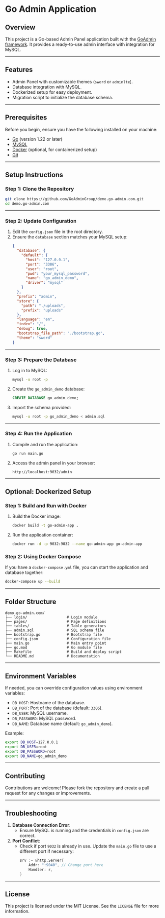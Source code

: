 # **Go Admin Application**

## **Overview**

This project is a Go-based Admin Panel application built with the [GoAdmin framework](https://github.com/GoAdminGroup/go-admin). It provides a ready-to-use admin interface with integration for MySQL.

---

## **Features**

- Admin Panel with customizable themes (`sword` or `adminlte`).
- Database integration with MySQL.
- Dockerized setup for easy deployment.
- Migration script to initialize the database schema.

---

## **Prerequisites**

Before you begin, ensure you have the following installed on your machine:

- [Go](https://golang.org/doc/install) (version 1.22 or later)
- [MySQL](https://dev.mysql.com/downloads/mysql/)
- [Docker](https://www.docker.com/products/docker-desktop) (optional, for containerized setup)
- [Git](https://git-scm.com/)

---

## **Setup Instructions**

### **Step 1: Clone the Repository**

```bash
git clone https://github.com/GoAdminGroup/demo.go-admin.com.git
cd demo.go-admin.com
```

---

### **Step 2: Update Configuration**

1. Edit the `config.json` file in the root directory.
2. Ensure the `database` section matches your MySQL setup:
   ```json
   {
     "database": {
       "default": {
         "host": "127.0.0.1",
         "port": "3306",
         "user": "root",
         "pwd": "your_mysql_password",
         "name": "go_admin_demo",
         "driver": "mysql"
       }
     },
     "prefix": "admin",
     "store": {
       "path": "./uploads",
       "prefix": "uploads"
     },
     "language": "en",
     "index": "/",
     "debug": true,
     "bootstrap_file_path": "./bootstrap.go",
     "theme": "sword"
   }
   ```

---

### **Step 3: Prepare the Database**

1. Log in to MySQL:
   ```bash
   mysql -u root -p
   ```
2. Create the `go_admin_demo` database:
   ```sql
   CREATE DATABASE go_admin_demo;
   ```
3. Import the schema provided:
   ```bash
   mysql -u root -p go_admin_demo < admin.sql
   ```

---

### **Step 4: Run the Application**

1. Compile and run the application:
   ```bash
   go run main.go
   ```
2. Access the admin panel in your browser:
   ```
   http://localhost:9032/admin
   ```

---

## **Optional: Dockerized Setup**

### **Step 1: Build and Run with Docker**

1. Build the Docker image:
   ```bash
   docker build -t go-admin-app .
   ```
2. Run the application container:
   ```bash
   docker run -d -p 9032:9032 --name go-admin-app go-admin-app
   ```

### **Step 2: Using Docker Compose**

If you have a `docker-compose.yml` file, you can start the application and database together:

```bash
docker-compose up --build
```

---

## **Folder Structure**

```
demo.go-admin.com/
├── login/                  # Login module
├── pages/                  # Page definitions
├── tables/                 # Table generators
├── admin.sql               # SQL schema file
├── bootstrap.go            # Bootstrap file
├── config.json             # Configuration file
├── main.go                 # Main entry point
├── go.mod                  # Go module file
├── Makefile                # Build and deploy script
└── README.md               # Documentation
```

---

## **Environment Variables**

If needed, you can override configuration values using environment variables:

- `DB_HOST`: Hostname of the database.
- `DB_PORT`: Port of the database (default: `3306`).
- `DB_USER`: MySQL username.
- `DB_PASSWORD`: MySQL password.
- `DB_NAME`: Database name (default: `go_admin_demo`).

Example:

```bash
export DB_HOST=127.0.0.1
export DB_USER=root
export DB_PASSWORD=root
export DB_NAME=go_admin_demo
```

---

## **Contributing**

Contributions are welcome! Please fork the repository and create a pull request for any changes or improvements.

---

## **Troubleshooting**

1. **Database Connection Error**:
   - Ensure MySQL is running and the credentials in `config.json` are correct.
2. **Port Conflict**:
   - Check if port `9032` is already in use. Update the `main.go` file to use a different port if necessary:
     ```go
     srv := &http.Server{
         Addr: ":9040", // Change port here
         Handler: r,
     }
     ```

---

## **License**

This project is licensed under the MIT License. See the `LICENSE` file for more information.
